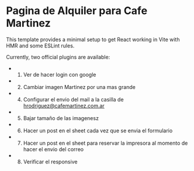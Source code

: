 # Pagina de Alquiler para Cafe Martinez

This template provides a minimal setup to get React working in Vite with HMR and some ESLint rules.

Currently, two official plugins are available:

- 1. Ver de hacer login con google
- 2. Cambiar imagen Martinez por una mas grande
- 4. Configurar el envio del mail a la casilla de hrodriguez@cafemartinez.com.ar
- 5. Bajar tamaño de las imagenesz 
- 6. Hacer un post en el sheet cada vez que se envia el formulario
- 7. Hacer un post en el sheet para reservar la impresora al momento de hacer el envio del correo
- 8. Verificar el responsive 

